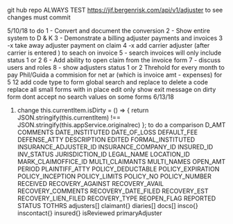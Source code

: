 git hub repo
ALWAYS TEST https://jif.bergenrisk.com/api/v1/adjuster
to see changes must commit

5/10/18
to do
1 - Convert and document the conversion
2 - Show entire system to D & K 3 - Demonstrate a billing adjuster payments
and invoices
3 -x take away adjuster payment on claim
4 -x add carrier adjuster (after carrier is entered ) to seach on invoice
5 - search invoices will only include status 1 or 2 
6 - Add ability to open claim from the invoice form
7 - discuss users and roles
8 - show adjusters status 1 or 2   Threhold for every month to pay Phil/Guida a commision for net ar (which is invoice amt - expenses)
for 5 12
add code type to form
global search and replace to delete a code
replace all small forms with in place edit 
only show exit message on dirty form
dont accept no search values on some forms
6/13/18
1.  change this.currentItem.isDirty = () => {
     return JSON.stringify(this.currentItem) !== JSON.stringify(this.appService.originalrec)
    };
to do a comparison
D_AMT
COMMENTS
DATE_INSTITUTED
DATE_OF_LOSS
DEFAULT_FEE
DEFENSE_ATTY
DESCRIPTION
EDITED
FORMAL_INSTITUTED
INSURANCE_ADJUSTER_ID
INSURANCE_COMPANY_ID
INSURED_ID
INV_STATUS
JURISDICTION_ID
LEGAL_NAME
LOCATION_ID
MARK_CLAIMOFFICE_ID
MULTI_CLAIMANTS
MULTI_NAMES
OPEN_AMT
PERIOD
PLAINTIFF_ATTY
POLICY_DEDUCTABLE
POLICY_EXPIRATION
POLICY_INCEPTION
POLICY_LIMITS
POLICY_NO
POLICY_NUMBER
RECEIVED
RECOVERY_AGAINST
RECOVERY_AVAIL
RECOVERY_COMMENTS
RECOVERY_DATE_FILED
RECOVERY_EST
RECOVERY_LIEN_FILED
RECOVERY_TYPE
REOPEN_FLAG
REPORTED
STATUS
TOTHRS
adjusters[]
claimant{}
diaries[]
docs[]
insco{}
inscontact{}
insured{}
isReviewed
primaryAdjuster